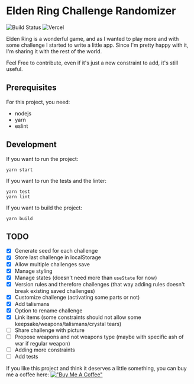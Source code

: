 # Elden Ring Challenge Randomizer

![Build Status](https://youkoulayley.semaphoreci.com/badges/elden-ring-challenge/branches/main.svg?key=943bdf94-e4e4-42d9-b4c1-d5ccc45667eb)
![Vercel](https://vercelbadge.vercel.app/api/youkoulayley/elden-ring-challenge)

Elden Ring is a wonderful game, and as I wanted to play more and with some challenge
I started to write a little app. Since I'm pretty happy with it, I'm sharing it
with the rest of the world.

Feel Free to contribute, even if it's just a new constraint to add, it's still useful.

## Prerequisites

For this project, you need:

* nodejs
* yarn
* eslint

## Development

If you want to run the project:

```
yarn start
```

If you want to run the tests and the linter:

```
yarn test
yarn lint
```

If you want to build the project:

```
yarn build
```

## TODO

- [x] Generate seed for each challenge
- [x] Store last challenge in localStorage
- [x] Allow multiple challenges save
- [x] Manage styling
- [x] Manage states (doesn't need more than `useState` for now)
- [x] Version rules and therefore challenges (that way adding rules doesn't break existing saved challenges)
- [x] Customize challenge (activating some parts or not)
- [x] Add talismans
- [x] Option to rename challenge 
- [x] Link items (some constraints should not allow some keepsake/weapons/talismans/crystal tears)
- [ ] Share challenge with picture
- [ ] Propose weapons and not weapons type (maybe with specific ash of war if regular weapon)
- [ ] Adding more constraints
- [ ] Add tests

If you like this project and think it deserves a little something, you can buy me a coffee here:
[!["Buy Me A Coffee"](https://www.buymeacoffee.com/assets/img/custom_images/orange_img.png)](https://www.buymeacoffee.com/bmayellebuR)
